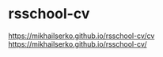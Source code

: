# rsschool-cv

https://mikhailserko.github.io/rsschool-cv/cv
https://mikhailserko.github.io/rsschool-cv/
